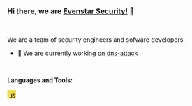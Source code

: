 <!--
**.github** is a ✨ _special_ ✨ repository because its `README.md` (this file) appears on your GitHub profile. -->

### Hi there, we are [Evenstar Security!](https://www.evenstarsec.com/) 👋

<br />

We are a team of security engineers and sofware developers.

- 🔭 We are currently working on [dns-attack](https://github.com/Evenstar-Security/dns-attack)
<!-- - 🌱 I’m currently learning TypeScript
- 🤔 I’m looking for help with Terraform on AWS -->

<!-- - [My PyPi Profile](https://pypi.org/user/bellemanwesley/)
- [My Docker Profile](https://hub.docker.com/u/bellemanwesley) -->

<br />

**Languages and Tools:**  

<code><img height="20" src="https://raw.githubusercontent.com/github/explore/80688e429a7d4ef2fca1e82350fe8e3517d3494d/topics/javascript/javascript.png"></code>

<br />
